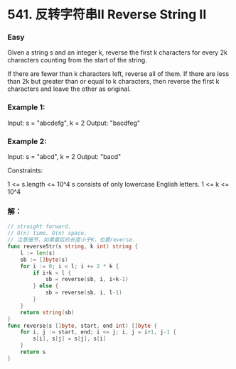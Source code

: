 # 541. 反转字符串II Reverse String II

### Easy

Given a string s and an integer k, reverse the first k characters for every 2k characters counting from the start of the string.

If there are fewer than k characters left, reverse all of them. If there are less than 2k but greater than or equal to k characters, then reverse the first k characters and leave the other as original.

### Example 1:

Input: s = "abcdefg", k = 2
Output: "bacdfeg"

### Example 2:

Input: s = "abcd", k = 2
Output: "bacd"

Constraints:

1 <= s.length <= 10^4
s consists of only lowercase English letters.
1 <= k <= 10^4

### 解：

```go
// straight forward. 
// O(n) time. O(n) space.
// 注意细节，如果最后的长度小于K，也要reverse.
func reverseStr(s string, k int) string {
    l := len(s)
    sb := []byte(s)
    for i := 0; i < l; i += 2 * k {
        if i+k < l {
            sb = reverse(sb, i, i+k-1)
        } else {
            sb = reverse(sb, i, l-1)
        }
    }
    return string(sb)
}
func reverse(s []byte, start, end int) []byte {
    for i, j := start, end; i <= j; i, j = i+1, j-1 {
        s[i], s[j] = s[j], s[i]
    }
    return s
}

```